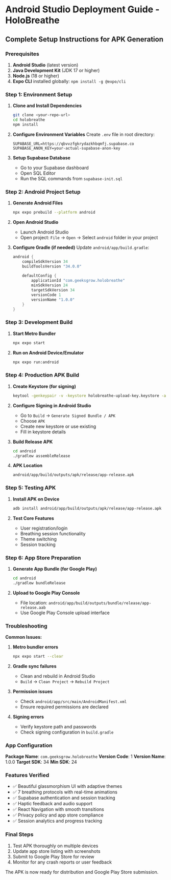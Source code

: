 # Android Studio Deployment Guide - HoloBreathe

## Complete Setup Instructions for APK Generation

### Prerequisites
1. **Android Studio** (latest version)
2. **Java Development Kit** (JDK 17 or higher)
3. **Node.js** (18 or higher)
4. **Expo CLI** installed globally: `npm install -g @expo/cli`

### Step 1: Environment Setup

1. **Clone and Install Dependencies**
   ```bash
   git clone <your-repo-url>
   cd holobreathe
   npm install
   ```

2. **Configure Environment Variables**
   Create `.env` file in root directory:
   ```
   SUPABASE_URL=https://qbvvzfgkrydazkhbqmfj.supabase.co
   SUPABASE_ANON_KEY=your-actual-supabase-anon-key
   ```

3. **Setup Supabase Database**
   - Go to your Supabase dashboard
   - Open SQL Editor
   - Run the SQL commands from `supabase-init.sql`

### Step 2: Android Project Setup

1. **Generate Android Files**
   ```bash
   npx expo prebuild --platform android
   ```

2. **Open Android Studio**
   - Launch Android Studio
   - Open project: `File` → `Open` → Select `android` folder in your project

3. **Configure Gradle (if needed)**
   Update `android/app/build.gradle`:
   ```gradle
   android {
       compileSdkVersion 34
       buildToolsVersion "34.0.0"
       
       defaultConfig {
           applicationId "com.geeksgrow.holobreathe"
           minSdkVersion 24
           targetSdkVersion 34
           versionCode 1
           versionName "1.0.0"
       }
   }
   ```

### Step 3: Development Build

1. **Start Metro Bundler**
   ```bash
   npx expo start
   ```

2. **Run on Android Device/Emulator**
   ```bash
   npx expo run:android
   ```

### Step 4: Production APK Build

1. **Create Keystore (for signing)**
   ```bash
   keytool -genkeypair -v -keystore holobreathe-upload-key.keystore -alias holobreathe-key-alias -keyalg RSA -keysize 2048 -validity 10000
   ```

2. **Configure Signing in Android Studio**
   - Go to `Build` → `Generate Signed Bundle / APK`
   - Choose `APK`
   - Create new keystore or use existing
   - Fill in keystore details

3. **Build Release APK**
   ```bash
   cd android
   ./gradlew assembleRelease
   ```

4. **APK Location**
   ```
   android/app/build/outputs/apk/release/app-release.apk
   ```

### Step 5: Testing APK

1. **Install APK on Device**
   ```bash
   adb install android/app/build/outputs/apk/release/app-release.apk
   ```

2. **Test Core Features**
   - User registration/login
   - Breathing session functionality
   - Theme switching
   - Session tracking

### Step 6: App Store Preparation

1. **Generate App Bundle (for Google Play)**
   ```bash
   cd android
   ./gradlew bundleRelease
   ```

2. **Upload to Google Play Console**
   - File location: `android/app/build/outputs/bundle/release/app-release.aab`
   - Use Google Play Console upload interface

### Troubleshooting

**Common Issues:**

1. **Metro bundler errors**
   ```bash
   npx expo start --clear
   ```

2. **Gradle sync failures**
   - Clean and rebuild in Android Studio
   - `Build` → `Clean Project` → `Rebuild Project`

3. **Permission issues**
   - Check `android/app/src/main/AndroidManifest.xml`
   - Ensure required permissions are declared

4. **Signing errors**
   - Verify keystore path and passwords
   - Check signing configuration in `build.gradle`

### App Configuration

**Package Name**: `com.geeksgrow.holobreathe`
**Version Code**: 1
**Version Name**: 1.0.0
**Target SDK**: 34
**Min SDK**: 24

### Features Verified
- ✅ Beautiful glassmorphism UI with adaptive themes
- ✅ 7 breathing protocols with real-time animations
- ✅ Supabase authentication and session tracking
- ✅ Haptic feedback and audio support
- ✅ React Navigation with smooth transitions
- ✅ Privacy policy and app store compliance
- ✅ Session analytics and progress tracking

### Final Steps
1. Test APK thoroughly on multiple devices
2. Update app store listing with screenshots
3. Submit to Google Play Store for review
4. Monitor for any crash reports or user feedback

The APK is now ready for distribution and Google Play Store submission.